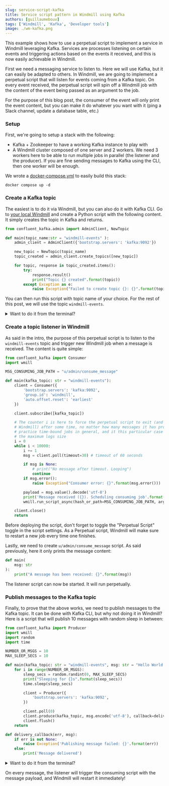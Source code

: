 ```yaml
---
slug: service-script-kafka
title: Service script pattern in Windmill using Kafka
authors: [guillaumebouv]
tags: ['Windmill', 'Kafka', 'Developer tools']
image: ./wm-kafka.png
---
```


This example shows how to use a perpetual script to implement a service in Windmill leveraging Kafka. Services are processes listening on certain events and triggering actions based on the events it received, and this is now easily achievable in Windmill.

First we need a messaging service to listen to. Here we will use Kafka, but it can easily be adapted to others. In Windmill, we are going to implement a perpetual script that will listen for events coming from a Kafka topic. On every event received, the perpetual script will spin off a Windmill job with the content of the event being passed as an argument to the job.

For the purpose of this blog post, the consumer of the event will only print the event content, but you can make it do whatever you want with it (ping a Slack channel, update a database table, etc.)

### Setup

First, we're going to setup a stack with the following:
- Kafka + Zookeeper to have a working Kafka instance to play with
- A Windmill cluster composed of one server and 2 workers. We need 3 workers here to be able to run multiple jobs in parallel (the listener and the producer). If you are fine sending messages to Kafka using the CLI, then one worker will be enough.

We wrote a [docker-compose.yml](https://github.com/windmill-labs/windmill/blob/main/examples/deploy/kafka-job-adapter/docker-compose.yml) to easily build this stack:
```
docker compose up -d
```

### Create a Kafka topic

The easiest is to do it via Windmill, but you can also do it with Kafka CLI. Go to [your local Windmill](http://localhost:8000) and create a Python script with the following content. It simply creates the topic in Kafka and returns.

```python
from confluent_kafka.admin import AdminClient, NewTopic

def main(topic_name:str = "windmill-events" ):
    admin_client = AdminClient({'bootstrap.servers': 'kafka:9092'})

    new_topic = NewTopic(topic_name)
    topic_created = admin_client.create_topics([new_topic])

    for topic, response in topic_created.items():
        try:
            response.result()
            print("Topic {} created".format(topic))
        except Exception as e:
            raise Exception("Failed to create topic {}: {}".format(topic, e))
```

You can then run this script with topic name of your choice. For the rest of this post, we will use the topic `windmill-events`.

<details>
<summary>Want to do it from the terminal?</summary>
Run the following command to create the topic from within the Kafka container:

```bash
docker exec -it $KAFKA_CONTAINER_ID kafka-topics.sh --create --topic windmill-events --bootstrap-server localhost:9092
```

</details>

### Create a topic listener in Windmill

As said in the intro, the purpose of this perpetual script is to listen to the `windmill-events` topic and trigger new Windmill job when a message is received. The content is quite simple:

```python
from confluent_kafka import Consumer
import wmill

MSG_CONSUMING_JOB_PATH = "u/admin/consume_message"

def main(kafka_topic: str = "windmill-events"):
    client = Consumer({
        'bootstrap.servers': 'kafka:9092',
        'group.id': 'windmill',
        'auto.offset.reset': 'earliest'
    })

    client.subscribe([kafka_topic])

    # The counter i is here to force the perpetual script to exit (and be auto-restarted by 
    # Windmill) after some time, no matter how many messages it has processed. It's a good 
    # practice time-bound jobs in general, and it this particular case it will avoid hitting
    # the maximum logs size
    i = 0
    while i < 10000:
        i += 1
        msg = client.poll(timeout=30) # timeout of 60 seconds

        if msg is None:
            # print("No message after timeout. Looping")
            continue
        if msg.error():
            raise Exception("Consumer error: {}".format(msg.error()))

        payload = msg.value().decode('utf-8')
        print('Message received ({}). Scheduling consuming job'.format(payload))
        wmill.run_script_async(hash_or_path=MSG_CONSUMING_JOB_PATH, args={"msg": payload})

    client.close()
    return 
```

Before deploying the script, don't forget to toggle the "Perpetual Script" toggle in the script settings. As a Perpetual script, Windmill will make sure to restart a new job every time one finishes.

Lastly, we need to create `u/admin/consume_message` script. As said previously, here it only prints the message content:

```python
def main(
    msg: str
):
    print("A message has been received: {}".format(msg))
```

The listener script can now be started. It will run perpetually.

### Publish messages to the Kafka topic

Finally, to prove that the above works, we need to publish messages to the Kafka topic. It can be done with Kafka CLI, but why not doing it in Windmill? Here is a script that will publish 10 messages with random sleep in between:

```python
from confluent_kafka import Producer
import wmill
import random
import time

NUMBER_OR_MSGS = 10
MAX_SLEEP_SECS = 10

def main(kafka_topic: str = "windmill-events", msg: str = "Hello World!"):
    for i in range(NUMBER_OR_MSGS):
        sleep_secs = random.randint(0, MAX_SLEEP_SECS)
        print("Sleeping for {}s".format(sleep_secs))
        time.sleep(sleep_secs)

        client = Producer({
            'bootstrap.servers': 'kafka:9092',
        })

        client.poll(0)
        client.produce(kafka_topic, msg.encode('utf-8'), callback=delivery_callback)
        client.flush()
    return

def delivery_callback(err, msg):
    if err is not None:
        raise Exception('Publishing message failed: {}'.format(err))
    else:
        print('Message delivered')
```

<details>
<summary>Want to do it from the terminal?</summary>
Run the following log into the Kafka container and run the `kafka-console-producer.sh` helper:

```bash
docker exec -it $KAFKA_CONTAINER_ID kafka-console-producer.sh --topic windmill-events --bootstrap-server localhost:9092
```

One line is one message sent to the topic
</details>

On every message, the listener will trigger the consuming script with the message payload, and Windmill will restart it immediately!
